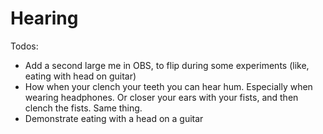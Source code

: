 # Hearing

Todos:

* Add a second large me in OBS, to flip during some experiments (like, eating with head on guitar)
* How when your clench your teeth you can hear hum. Especially when wearing headphones. Or closer your ears with your fists, and then clench the fists. Same thing.
* Demonstrate eating with a head on a guitar